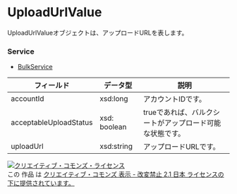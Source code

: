 # UploadUrlValue
UploadUrlValueオブジェクトは、アップロードURLを表します。
### Service
+ [BulkService](../services/BulkService.md)

| フィールド | データ型 | 説明 | 
|---|---|---|
| accountId| xsd:long| アカウントIDです。 |
| acceptableUploadStatus| xsd: boolean| trueであれば、バルクシートがアップロード可能な状態です。 |
| uploadUrl| xsd:string| アップロードURLです。 |
<a rel="license" href="http://creativecommons.org/licenses/by-nd/2.1/jp/"><img alt="クリエイティブ・コモンズ・ライセンス" style="border-width:0" src="https://i.creativecommons.org/l/by-nd/2.1/jp/88x31.png" /></a><br />この 作品 は <a rel="license" href="http://creativecommons.org/licenses/by-nd/2.1/jp/">クリエイティブ・コモンズ 表示 - 改変禁止 2.1 日本 ライセンスの下に提供されています。</a>
